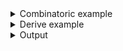 <details><summary>Combinatoric example</summary>

```no_run
#[derive(Debug, Clone)]
pub enum Style {
    Intel,
    Att,
    Llvm,
}

#[derive(Debug, Clone)]
pub enum Report {
    /// Include defailed report
    Detailed,
    /// Include minimal report
    Minimal,
    /// No preferences
    Undecided,
}

#[derive(Debug, Clone)]
pub struct Options {
    agree: (),
    style: Style,
    report: Report,
}

pub fn options() -> OptionParser<Options> {
    let agree = long("agree")
        .help("You must agree to perform the action")
        .req_flag(());

    let intel = long("intel")
        .help("Show assembly using Intel style")
        .req_flag(Style::Intel);
    let att = long("att")
        .help("Show assembly using AT&T style")
        .req_flag(Style::Att);
    let llvm = long("llvm").help("Show llvm-ir").req_flag(Style::Llvm);
    let style = construct!([intel, att, llvm]);

    let detailed = long("detailed")
        .help("Include detailed report")
        .req_flag(Report::Detailed);
    let minimal = long("minimal")
        .help("Include minimal report")
        .req_flag(Report::Minimal);
    let report = construct!([detailed, minimal]).fallback(Report::Undecided);

    construct!(Options {
        agree,
        style,
        report
    })
    .to_options()
}
```

</details>
<details><summary>Derive example</summary>

```no_run
#[derive(Debug, Clone, Bpaf)]
pub enum Style {
    /// Show assembly using Intel style
    Intel,
    /// Show assembly using AT&T style
    Att,
    /// Show llvm-ir
    Llvm,
}

#[derive(Debug, Clone, Bpaf)]
#[bpaf(fallback(Report::Undecided))]
pub enum Report {
    /// Include detailed report
    Detailed,
    /// Include minimal report
    Minimal,
    #[bpaf(skip)]
    /// No preferences
    Undecided,
}

#[derive(Debug, Clone, Bpaf)]
#[bpaf(options)]
pub struct Options {
    /// You must agree to perform the action
    agree: (),
    // external here uses explicit reference to function `style`
    // generated above
    #[bpaf(external(style))]
    style: Style,
    // here reference is implicit and derived from field name: `report`
    #[bpaf(external)]
    report: Report,
}
```

</details>
<details><summary>Output</summary>

In `--help` message `req_flag` look similarly to [`switch`](NamedArg::switch) and
[`flag`](NamedArg::flag)


<div class='bpaf-doc'>
$ app --help<br>
<p><b>Usage</b>: <tt><b>app</b></tt> <tt><b>--agree</b></tt> (<tt><b>--intel</b></tt> | <tt><b>--att</b></tt> | <tt><b>--llvm</b></tt>) [<tt><b>--detailed</b></tt> | <tt><b>--minimal</b></tt>]</p><p><div>
<b>Available options:</b></div><dl><dt><tt><b>    --agree</b></tt></dt>
<dd>You must agree to perform the action</dd>
<dt><tt><b>    --intel</b></tt></dt>
<dd>Show assembly using Intel style</dd>
<dt><tt><b>    --att</b></tt></dt>
<dd>Show assembly using AT&T style</dd>
<dt><tt><b>    --llvm</b></tt></dt>
<dd>Show llvm-ir</dd>
<dt><tt><b>    --detailed</b></tt></dt>
<dd>Include detailed report</dd>
<dt><tt><b>    --minimal</b></tt></dt>
<dd>Include minimal report</dd>
<dt><tt><b>-h</b></tt>, <tt><b>--help</b></tt></dt>
<dd>Prints help information</dd>
</dl>
</p>
<style>
div.bpaf-doc {
    padding: 14px;
    background-color:var(--code-block-background-color);
    font-family: mono;
    margin-bottom: 0.75em;
}
div.bpaf-doc dt { margin-left: 1em; }
div.bpaf-doc dd { margin-left: 3em; }
div.bpaf-doc dl { margin-top: 0; padding-left: 1em; }
div.bpaf-doc  { padding-left: 1em; }
</style>
</div>


Example contains two parsers that fails without any input: `agree` requires passing `--agree`


<div class='bpaf-doc'>
$ app <br>
Expected <tt><b>--agree</b></tt>, pass <tt><b>--help</b></tt> for usage information
<style>
div.bpaf-doc {
    padding: 14px;
    background-color:var(--code-block-background-color);
    font-family: mono;
    margin-bottom: 0.75em;
}
div.bpaf-doc dt { margin-left: 1em; }
div.bpaf-doc dd { margin-left: 3em; }
div.bpaf-doc dl { margin-top: 0; padding-left: 1em; }
div.bpaf-doc  { padding-left: 1em; }
</style>
</div>


While `style` takes one of several possible values


<div class='bpaf-doc'>
$ app --agree<br>
Expected <tt><b>--intel</b></tt>, <tt><b>--att</b></tt>, or more, pass <tt><b>--help</b></tt> for usage information
<style>
div.bpaf-doc {
    padding: 14px;
    background-color:var(--code-block-background-color);
    font-family: mono;
    margin-bottom: 0.75em;
}
div.bpaf-doc dt { margin-left: 1em; }
div.bpaf-doc dd { margin-left: 3em; }
div.bpaf-doc dl { margin-top: 0; padding-left: 1em; }
div.bpaf-doc  { padding-left: 1em; }
</style>
</div>


It is possible to alter the behavior using [`fallback`](Parser::fallback) or
[`hide`](Parser::hide).


<div class='bpaf-doc'>
$ app --agree --intel<br>
Options { agree: (), style: Intel, report: Undecided }
</div>


While parser for `style` takes any posted output - it won't take multiple of them at once
(unless other combinators such as [`many`](Parser::many) permit it).


<div class='bpaf-doc'>
$ app --agree --att --llvm<br>
<tt><b>--llvm</b></tt> cannot be used at the same time as <tt><b>--att</b></tt>
<style>
div.bpaf-doc {
    padding: 14px;
    background-color:var(--code-block-background-color);
    font-family: mono;
    margin-bottom: 0.75em;
}
div.bpaf-doc dt { margin-left: 1em; }
div.bpaf-doc dd { margin-left: 3em; }
div.bpaf-doc dl { margin-top: 0; padding-left: 1em; }
div.bpaf-doc  { padding-left: 1em; }
</style>
</div>

</details>